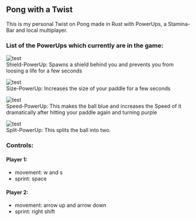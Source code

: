 ## Pong with a Twist

This is my personal Twist on Pong made in Rust with PowerUps, a Stamina-Bar and local multiplayer.

### List of the PowerUps which currently are in the game:

![test](https://cdn.discordapp.com/attachments/878625365382266880/1318319081430192180/Pong_PowerUp_Shield.png?ex=6761e3d2&is=67609252&hm=142a3fd4c252df453c714640dbeeafff4b9db74d3effbab250cbd183faa10193&)  
Shield-PowerUp: Spawns a shield behind you and prevents you from loosing a life for a few seconds

![test](https://media.discordapp.net/attachments/1137699734853791785/1318318313633218651/Pong_PowerUp_Size.png?ex=6761e31b&is=6760919b&hm=a3e86e55f459d68e46b81b0e3b76705a2e0f0b0068f939be2c849dd9378078c8&=&format=webp&quality=lossless)  
Size-PowerUp: Increases the size of your paddle for a few seconds

![test](https://media.discordapp.net/attachments/1137699734853791785/1318318313960640623/Pong_PowerUp_Speed.png?ex=6761e31b&is=6760919b&hm=6e847c4e9df5baa7a7f7bcbd654cdfe92e0182e2215e39e3c75e665a0ad0b020&=&format=webp&quality=lossless)  
Speed-PowerUp: This makes the ball blue and increases the Speed of it dramatically after hitting your paddle again and turning purple

![test](https://media.discordapp.net/attachments/1137699734853791785/1318318313041825843/Pong_PowerUp_Mult.png?ex=6761e31a&is=6760919a&hm=f367074bae5923eb74b0b862febe77b8c9e52fb8af9d9149dccda779cb78fa72&=&format=webp&quality=lossless)  
Split-PowerUp: This splits the ball into two.

### Controls:

#### Player 1:
- movement: w and s
- sprint: space
#### Player 2:
- movement: arrow up and arrow down
- sprint: right shift
